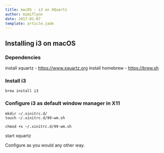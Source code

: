```yaml
---
title: macOS - i3 on XQuartz
author: mimiflynn
date: 2017-01-07
template: article.jade
---
```


## Installing i3 on macOS

### Dependencies

install xquartz - https://www.xquartz.org
install homebrew - https://brew.sh

### Install i3
`brew install i3`

### Configure i3 as default window manager in X11

```
mkdir ~/.xinitrc.d/
touch ~/.xinitrc.d/99-wm.sh

chmod +x ~/.xinitrc.d/99-wm.sh
```

start xquartz

Configure as you would any other way.
